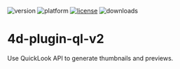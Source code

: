 ![version](https://img.shields.io/badge/version-17-3E8B93)
![platform](https://img.shields.io/static/v1?label=platform&message=mac-intel%0mac-arm&color=blue)
[![license](https://img.shields.io/github/license/miyako/4d-plugin-ql-v2)](LICENSE)
![downloads](https://img.shields.io/github/downloads/miyako/4d-plugin-ql-v2/total)

# 4d-plugin-ql-v2
Use QuickLook API to generate thumbnails and previews.

